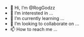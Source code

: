 - 👋 Hi, I’m @RogGodzz
- 👀 I’m interested in ...
- 🌱 I’m currently learning ...
- 💞️ I’m looking to collaborate on ...
- 📫 How to reach me ...

<!---
RogGodzz/RogGodzz is a ✨ special ✨ repository because its `README.md` (this file) appears on your GitHub profile.
You can click the Preview link to take a look at your changes.
--->
